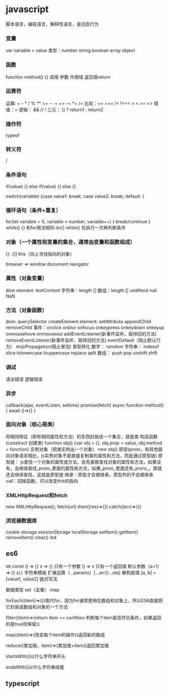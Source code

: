 # javascript

脚本语言，编程语言，解释性语言，是动态行为

### 变量
var variable = value
类型：number string boolean array object

### 函数
function method() {}
调用
参数
作用域
返回值return

### 运算符 
运算: + - * / % ** ++ -- = += -= *= /=
比较：== === != !=== > < >= <=
赋值：= 
逻辑： && // !
三元： () ? return1 : return2

### 操作符 
typeof

### 转义符 
/

### 条件语句
if(value) {} else if(value) {} else {}

switch(variable) {case value1: break; case value2: break; default: }

### 循环语句（条件+重复）
for(let variable = 0, variable < number, variable++) { break/continue }
while() {} 和for用法相同
do{} while() 先执行一次再判断条件

### 对象（一个属性和变量的集合，通常由变量和函数组成）
{}
./[]
this（向上寻找指向的对象）

browser => window document navigator

### 属性（对象变量）
dom
element: textContent
字符串：length []
数组：length []
undifend
nall
NaN


### 方法（对象函数）
dom: querySelector createElement
element: setAttribute appendChild removeChild
事件：onclick onblur onfocus onkeypress onkeydown onkeyup onmousehove onmouseout addEventListener(新事件监听，取缔旧的方法) removeEventListener(新事件监听，取缔旧的方法) eventDefault（阻止默认行为） stopPropagation(阻止冒泡)
类型转化
数字： ramdom
字符串： indexof slice tolowercase touppercase replace split
数组： push pop unshift shift


### 调试 
语法错误
逻辑错误

### 异步
callback(ajax, eventListen, settime)
promise(fetch)
async function method(){ await ()=>{} }

### 面向对象（核心是类）
将相同特征（即有相同属性和方法）的东西封装成一个集合，就是类
构造函数(construct 创建类)
function obj() {var obj = {}, obj.prop = value, obj.method = function}
实例对象（把类实例出一个对象）
new obj()
原型(_proto_，和其他面向对象语言相比，js实例对象不是直接复制类的属性和方法，而是通过原型链)
原型链： js查找一个对象的属性或方法，会先直接查找对象的属性和方法，如果没有，会继续查找_proto_里面的属性和方法，如果_proto_里面还有_proro_，那就还会继续查找，这就是原型链
继承：原型才会被继承，原型外的不会被继承
call：回掉函数，可以改变this的指向

### XMLHttpRequest和fetch

new XMLHttpRequest();
fetch(url).then((res)=>{}).catch((err)=>{})

### 浏览器数据库
cookie
storage 
sessionStorage localStorage
setItem() getItem() removeItem() clear()
ibd

## es6

let const
() => {}
x => {} 只有一个参数
() => x 只有一个返回值
默认参数（a=1）=> {}
`${}` 字符串模板
扩展运算（...params）[...arr]{...obj}
解构赋值 [a, b] = [value1, value2]
链式写法

数据类型
set（去重） map

forEach((item)=>{})取代for，因为for通常使用在数组和对象上，所以ES6直接把它封装成数组和对象的一个方法

filter((item)=>{return item == confition 判断每个item是否符合条件，如果返回的是true则保留})

map((item)=>{改变每个item的操作})返回新的数组

reduce((累加值，item)=>{累加值+item})返回累加值

startsWith()以什么字符串开头

endsWith()以什么字符串结尾


## typescript

